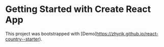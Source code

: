 # Getting Started with Create React App

This project was bootstrapped with [Demo]https://zhyrik.github.io/react-country--starter).

